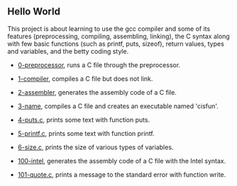 ## Hello World

This project is about learning to use the gcc compiler and some of its features (preprocessing, compiling, assembling, linking), the C syntax along with few basic functions (such as printf, puts, sizeof), return values, types and variables, and the betty coding style.

* [0-preprocessor](https://github.com/gwendalminguy/holbertonschool-low_level_programming/blob/main/hello_world/0-preprocessor), runs a C file through the preprocessor.

* [1-compiler](https://github.com/gwendalminguy/holbertonschool-low_level_programming/blob/main/hello_world/1-compiler), compiles a C file but does not link.

* [2-assembler](https://github.com/gwendalminguy/holbertonschool-low_level_programming/blob/main/hello_world/2-assembler), generates the assembly code of a C file.

* [3-name](https://github.com/gwendalminguy/holbertonschool-low_level_programming/blob/main/hello_world/3-name), compiles a C file and creates an executable named 'cisfun'.

* [4-puts.c](https://github.com/gwendalminguy/holbertonschool-low_level_programming/blob/main/hello_world/4-puts.c), prints some text with function puts.

* [5-printf.c](https://github.com/gwendalminguy/holbertonschool-low_level_programming/blob/main/hello_world/5-printf.c), prints some text with function printf.

* [6-size.c](https://github.com/gwendalminguy/holbertonschool-low_level_programming/blob/main/hello_world/6-size.c), prints the size of various types of variables.

* [100-intel](https://github.com/gwendalminguy/holbertonschool-low_level_programming/blob/main/hello_world/100-intel), generates the assembly code of a C file with the Intel syntax.

* [101-quote.c](https://github.com/gwendalminguy/holbertonschool-low_level_programming/blob/main/hello_world/101-quote.c), prints a message to the standard error with function write.
